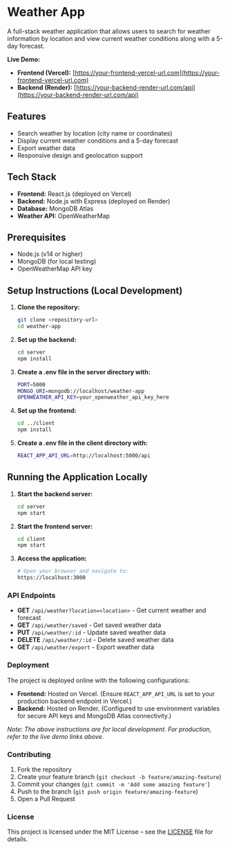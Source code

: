 # Weather App

A full-stack weather application that allows users to search for weather information by location and view current weather conditions along with a 5-day forecast.

**Live Demo:**

- **Frontend (Vercel):** [https://your-frontend-vercel-url.com](https://your-frontend-vercel-url.com)
- **Backend (Render):** [https://your-backend-render-url.com/api](https://your-backend-render-url.com/api)

## Features

- Search weather by location (city name or coordinates)
- Display current weather conditions and a 5-day forecast
- Export weather data
- Responsive design and geolocation support

## Tech Stack

- **Frontend:** React.js (deployed on Vercel)
- **Backend:** Node.js with Express (deployed on Render)
- **Database:** MongoDB Atlas
- **Weather API:** OpenWeatherMap

## Prerequisites

- Node.js (v14 or higher)
- MongoDB (for local testing)
- OpenWeatherMap API key

## Setup Instructions (Local Development)

1. **Clone the repository:**

   ```bash
   git clone <repository-url>
   cd weather-app
   ```

2. **Set up the backend:**

   ```bash
   cd server
   npm install
   ```

3. **Create a .env file in the server directory with:**

   ```bash
   PORT=5000
   MONGO_URI=mongodb://localhost/weather-app
   OPENWEATHER_API_KEY=your_openweather_api_key_here
   ```

4. **Set up the frontend:**

   ```bash
   cd ../client
   npm install
   ```

5. **Create a .env file in the client directory with:**
   ```bash
   REACT_APP_API_URL=http://localhost:5000/api
   ```

## Running the Application Locally

1. **Start the backend server:**

   ```bash
   cd server
   npm start
   ```

2. **Start the frontend server:**

   ```bash
   cd client
   npm start
   ```

3. **Access the application:**
   ```bash
   # Open your browser and navigate to:
   https://localhost:3000
   ```

### API Endpoints

- **GET** `/api/weather?location=<location>` - Get current weather and forecast
- **GET** `/api/weather/saved` - Get saved weather data
- **PUT** `/api/weather/:id` - Update saved weather data
- **DELETE** `/api/weather/:id` - Delete saved weather data
- **GET** `/api/weather/export` - Export weather data

### Deployment

The project is deployed online with the following configurations:

- **Frontend:** Hosted on Vercel. (Ensure `REACT_APP_API_URL` is set to your production backend endpoint in Vercel.)
- **Backend:** Hosted on Render. (Configured to use environment variables for secure API keys and MongoDB Atlas connectivity.)

_Note: The above instructions are for local development. For production, refer to the live demo links above._

### Contributing

1. Fork the repository
2. Create your feature branch (`git checkout -b feature/amazing-feature`)
3. Commit your changes (`git commit -m 'Add some amazing feature'`)
4. Push to the branch (`git push origin feature/amazing-feature`)
5. Open a Pull Request

### License

This project is licensed under the MIT License – see the [LICENSE](LICENSE) file for details.
